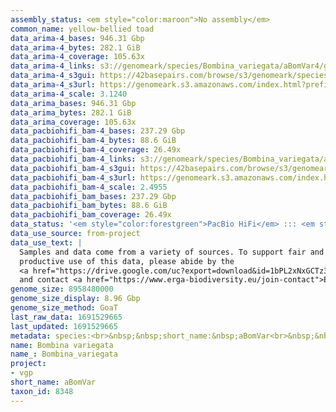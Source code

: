 ```yaml
---
assembly_status: <em style="color:maroon">No assembly</em>
common_name: yellow-bellied toad
data_arima-4_bases: 946.31 Gbp
data_arima-4_bytes: 282.1 GiB
data_arima-4_coverage: 105.63x
data_arima-4_links: s3://genomeark/species/Bombina_variegata/aBomVar4/genomic_data/arima/<br>
data_arima-4_s3gui: https://42basepairs.com/browse/s3/genomeark/species/Bombina_variegata/aBomVar4/genomic_data/arima/
data_arima-4_s3url: https://genomeark.s3.amazonaws.com/index.html?prefix=species/Bombina_variegata/aBomVar4/genomic_data/arima/
data_arima-4_scale: 3.1240
data_arima_bases: 946.31 Gbp
data_arima_bytes: 282.1 GiB
data_arima_coverage: 105.63x
data_pacbiohifi_bam-4_bases: 237.29 Gbp
data_pacbiohifi_bam-4_bytes: 88.6 GiB
data_pacbiohifi_bam-4_coverage: 26.49x
data_pacbiohifi_bam-4_links: s3://genomeark/species/Bombina_variegata/aBomVar4/genomic_data/pacbio_hifi/<br>
data_pacbiohifi_bam-4_s3gui: https://42basepairs.com/browse/s3/genomeark/species/Bombina_variegata/aBomVar4/genomic_data/pacbio_hifi/
data_pacbiohifi_bam-4_s3url: https://genomeark.s3.amazonaws.com/index.html?prefix=species/Bombina_variegata/aBomVar4/genomic_data/pacbio_hifi/
data_pacbiohifi_bam-4_scale: 2.4955
data_pacbiohifi_bam_bases: 237.29 Gbp
data_pacbiohifi_bam_bytes: 88.6 GiB
data_pacbiohifi_bam_coverage: 26.49x
data_status: '<em style="color:forestgreen">PacBio HiFi</em> ::: <em style="color:forestgreen">Arima</em>'
data_use_source: from-project
data_use_text: |
  Samples and data come from a variety of sources. To support fair and
  productive use of this data, please abide by the
  <a href="https://drive.google.com/uc?export=download&id=1bPL2xNxGCTz3HMfL2yt11E2fnYXPU-7s"><em>ERGA Pilot Project Official Guidelines</em></a>
  and contact <a href="https://www.erga-biodiversity.eu/join-contact">ERGA</a> with any questions.
genome_size: 8958480000
genome_size_display: 8.96 Gbp
genome_size_method: GoaT
last_raw_data: 1691529665
last_updated: 1691529665
metadata: species:<br>&nbsp;&nbsp;short_name:&nbsp;aBomVar<br>&nbsp;&nbsp;name:&nbsp;Bombina&nbsp;variegata<br>&nbsp;&nbsp;taxon_id:&nbsp;8348<br>&nbsp;&nbsp;common_name:&nbsp;yellow-bellied&nbsp;toad<br>&nbsp;&nbsp;order:<br>&nbsp;&nbsp;&nbsp;&nbsp;name:&nbsp;Anura<br>&nbsp;&nbsp;family:<br>&nbsp;&nbsp;&nbsp;&nbsp;name:&nbsp;Bombinatoridae<br>&nbsp;&nbsp;individuals:<br>&nbsp;&nbsp;&nbsp;&nbsp;-&nbsp;short_name:&nbsp;aBomVar4<br>&nbsp;&nbsp;&nbsp;&nbsp;&nbsp;&nbsp;biosample_id:&nbsp;SAMEA112651403<br>&nbsp;&nbsp;&nbsp;&nbsp;&nbsp;&nbsp;sex:&nbsp;male<br>&nbsp;&nbsp;genome_size:&nbsp;8958480000<br>&nbsp;&nbsp;genome_size_method:&nbsp;GoaT<br>&nbsp;&nbsp;data_use_project:&nbsp;erga<br>&nbsp;&nbsp;project:&nbsp;[&nbsp;vgp&nbsp;]<br>
name: Bombina variegata
name_: Bombina_variegata
project:
- vgp
short_name: aBomVar
taxon_id: 8348
---
```

